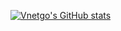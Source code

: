 [![Vnetgo's GitHub stats](https://github-readme-stats.vercel.app/api?username=vnetgo)](https://github.com/vnetgo/github-readme-stats)
